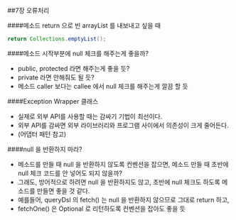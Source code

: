 ##7장 오류처리

####메소드 return 으로 빈 arrayList 를 내보내고 싶을 때
```java
return Collections.emptyList();
```

####메소드 시작부분에 null 체크를 해주는게 좋을까?

- public, protected 라면 해주는게 좋을 듯?
- private 라면 안해줘도 될 듯?
- 메소드 caller 보다는 callee 에서 null 체크를 해주는게 깔끔 할 듯

####Exception Wrapper 클래스
- 실제로 외부 API를 사용할 때는 감싸기 기법이 최선이다.
- 외부 API를 감싸면 외부 라이브러리와 프로그램 사이에서 의존성이 크게 줄어든다.
- (어댑터 패턴 참고)

####null 을 반환하지 마라?
- 메소드를 만들 때 null 을 반환하지 않도록 컨벤션을 잡으면, 메소드 만들 때 초반에 null 체크 코드를 안 넣어도 되지 않을까?
- 그래도, 방어적으로 하려면 null 을 반환하지도 않고, 초반에 null 체크도 하도록 메소드를 만들면 좋을 것 같다.
- 예를들어, queryDsl 의 fetch() 는 null 을 반환하지 않으므로 그대로 return 하고, 
- fetchOne() 은 Optional 로 리턴하도록 컨벤션을 잡아도 좋을 듯
